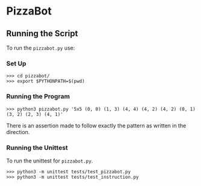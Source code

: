 # PizzaBot

## Running the Script
To run the `pizzabot.py` use:

### Set Up
```
>>> cd pizzabot/
>>> export $PYTHONPATH=$(pwd)
```

### Running the Program
```
>>> python3 pizzabot.py '5x5 (0, 0) (1, 3) (4, 4) (4, 2) (4, 2) (0, 1) (3, 2) (2, 3) (4, 1)'
```
There is an assertion made to follow exactly the pattern as written in the direction.

### Running the Unittest
To run the unittest for `pizzabot.py`.
```
>>> python3 -m unittest tests/test_pizzabot.py
>>> python3 -m unittest tests/test_instruction.py
```
